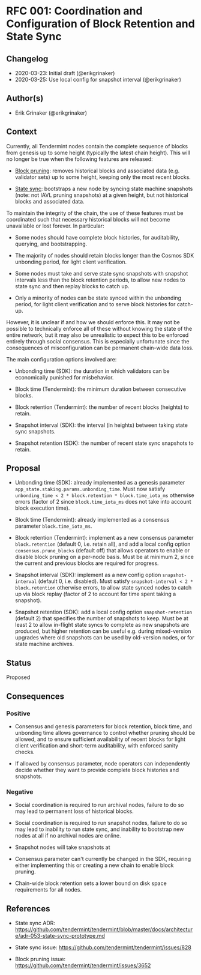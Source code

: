 # RFC 001: Coordination and Configuration of Block Retention and State Sync

## Changelog

- 2020-03-23: Initial draft (@erikgrinaker)
- 2020-03-25: Use local config for snapshot interval (@erikgrinaker)

## Author(s)

- Erik Grinaker (@erikgrinaker)

## Context

Currently, all Tendermint nodes contain the complete sequence of blocks from genesis up to some height (typically the latest chain height). This will no longer be true when the following features are released:

* [Block pruning](https://github.com/tendermint/tendermint/issues/3652): removes historical blocks and associated data (e.g. validator sets) up to some height, keeping only the most recent blocks.

* [State sync](https://github.com/tendermint/tendermint/issues/828): bootstraps a new node by syncing state machine snapshots (note: not IAVL pruning snapshots) at a given height, but not historical blocks and associated data.

To maintain the integrity of the chain, the use of these features must be coordinated such that necessary historical blocks will not become unavailable or lost forever. In particular:

* Some nodes should have complete block histories, for auditability, querying, and bootstrapping.

* The majority of nodes should retain blocks longer than the Cosmos SDK unbonding period, for light client verification.

* Some nodes must take and serve state sync snapshots with snapshot intervals less than the block retention periods, to allow new nodes to state sync and then replay blocks to catch up.

* Only a minority of nodes can be state synced within the unbonding period, for light client verification and to serve block histories for catch-up.

However, it is unclear if and how we should enforce this. It may not be possible to technically enforce all of these without knowing the state of the entire network, but it may also be unrealistic to expect this to be enforced entirely through social consensus. This is especially unfortunate since the consequences of misconfiguration can be permanent chain-wide data loss.

The main configuration options involved are:

* Unbonding time (SDK): the duration in which validators can be economically punished for misbehavior.

* Block time (Tendermint): the minimum duration between consecutive blocks.

* Block retention (Tendermint): the number of recent blocks (heights) to retain.

* Snapshot interval (SDK): the interval (in heights) between taking state sync snapshots.

* Snapshot retention (SDK): the number of recent state sync snapshots to retain.

## Proposal

* Unbonding time (SDK): already implemented as a genesis parameter `app_state.staking.params.unbonding_time`. Must now satisfy `unbonding_time < 2 * block.retention * block.time_iota_ms` otherwise errors (factor of 2 since `block.time_iota_ms` does not take into account block execution time).

* Block time (Tendermint): already implemented as a consensus parameter `block.time_iota_ms`.

* Block retention (Tendermint): implement as a new consensus parameter `block.retention` (default 0, i.e. retain all), and add a local config option `consensus.prune_blocks` (default off) that allows operators to enable or disable block pruning on a per-node basis. Must be at minimum 2, since the current and previous blocks are required for progress.

* Snapshot interval (SDK): implement as a new config option `snapshot-interval` (default 0, i.e. disabled). Must satisfy `snapshot-interval < 2 * block.retention` otherwise errors, to allow state synced nodes to catch up via block replay (factor of 2 to account for time spent taking a snapshot).

* Snapshot retention (SDK): add a local config option `snapshot-retention` (default 2) that specifies the number of snapshots to keep. Must be at least 2 to allow in-flight state syncs to complete as new snapshots are produced, but higher retention can be useful e.g. during mixed-version upgrades where old snapshots can be used by old-version nodes, or for state machine archives.

## Status

Proposed

## Consequences

### Positive

* Consensus and genesis parameters for block retention, block time, and unbonding time allows governance to control whether pruning should be allowed, and to ensure sufficient availability of recent blocks for light client verification and short-term auditability, with enforced sanity checks.

* If allowed by consensus parameter, node operators can independently decide whether they want to provide complete block histories and snapshots.

### Negative

* Social coordination is required to run archival nodes, failure to do so may lead to permanent loss of historical blocks.

* Social coordination is required to run snapshot nodes, failure to do so may lead to inability to run state sync, and inability to bootstrap new nodes at all if no archival nodes are online.

* Snapshot nodes will take snapshots at 

* Consensus parameter can't currently be changed in the SDK, requiring either implementing this or creating a new chain to enable block pruning.

* Chain-wide block retention sets a lower bound on disk space requirements for all nodes.

## References

- State sync ADR: https://github.com/tendermint/tendermint/blob/master/docs/architecture/adr-053-state-sync-prototype.md

- State sync issue: https://github.com/tendermint/tendermint/issues/828

- Block pruning issue: https://github.com/tendermint/tendermint/issues/3652
